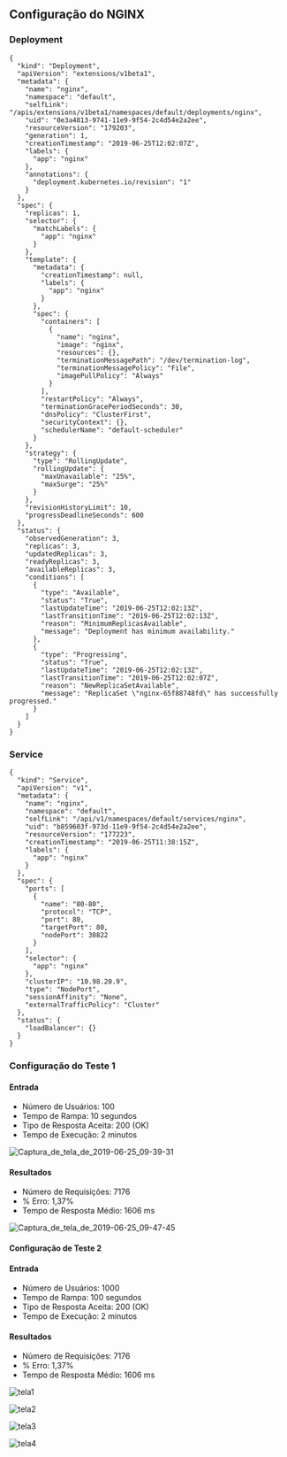 
## Configuração do NGINX

### Deployment
```
{
  "kind": "Deployment",
  "apiVersion": "extensions/v1beta1",
  "metadata": {
    "name": "nginx",
    "namespace": "default",
    "selfLink": "/apis/extensions/v1beta1/namespaces/default/deployments/nginx",
    "uid": "0e3a4813-9741-11e9-9f54-2c4d54e2a2ee",
    "resourceVersion": "179203",
    "generation": 1,
    "creationTimestamp": "2019-06-25T12:02:07Z",
    "labels": {
      "app": "nginx"
    },
    "annotations": {
      "deployment.kubernetes.io/revision": "1"
    }
  },
  "spec": {
    "replicas": 1,
    "selector": {
      "matchLabels": {
        "app": "nginx"
      }
    },
    "template": {
      "metadata": {
        "creationTimestamp": null,
        "labels": {
          "app": "nginx"
        }
      },
      "spec": {
        "containers": [
          {
            "name": "nginx",
            "image": "nginx",
            "resources": {},
            "terminationMessagePath": "/dev/termination-log",
            "terminationMessagePolicy": "File",
            "imagePullPolicy": "Always"
          }
        ],
        "restartPolicy": "Always",
        "terminationGracePeriodSeconds": 30,
        "dnsPolicy": "ClusterFirst",
        "securityContext": {},
        "schedulerName": "default-scheduler"
      }
    },
    "strategy": {
      "type": "RollingUpdate",
      "rollingUpdate": {
        "maxUnavailable": "25%",
        "maxSurge": "25%"
      }
    },
    "revisionHistoryLimit": 10,
    "progressDeadlineSeconds": 600
  },
  "status": {
    "observedGeneration": 3,
    "replicas": 3,
    "updatedReplicas": 3,
    "readyReplicas": 3,
    "availableReplicas": 3,
    "conditions": [
      {
        "type": "Available",
        "status": "True",
        "lastUpdateTime": "2019-06-25T12:02:13Z",
        "lastTransitionTime": "2019-06-25T12:02:13Z",
        "reason": "MinimumReplicasAvailable",
        "message": "Deployment has minimum availability."
      },
      {
        "type": "Progressing",
        "status": "True",
        "lastUpdateTime": "2019-06-25T12:02:13Z",
        "lastTransitionTime": "2019-06-25T12:02:07Z",
        "reason": "NewReplicaSetAvailable",
        "message": "ReplicaSet \"nginx-65f88748fd\" has successfully progressed."
      }
    ]
  }
}
```
### Service
```
{
  "kind": "Service",
  "apiVersion": "v1",
  "metadata": {
    "name": "nginx",
    "namespace": "default",
    "selfLink": "/api/v1/namespaces/default/services/nginx",
    "uid": "b859603f-973d-11e9-9f54-2c4d54e2a2ee",
    "resourceVersion": "177223",
    "creationTimestamp": "2019-06-25T11:38:15Z",
    "labels": {
      "app": "nginx"
    }
  },
  "spec": {
    "ports": [
      {
        "name": "80-80",
        "protocol": "TCP",
        "port": 80,
        "targetPort": 80,
        "nodePort": 30822
      }
    ],
    "selector": {
      "app": "nginx"
    },
    "clusterIP": "10.98.20.9",
    "type": "NodePort",
    "sessionAffinity": "None",
    "externalTrafficPolicy": "Cluster"
  },
  "status": {
    "loadBalancer": {}
  }
}

```

### Configuração do Teste 1

#### Entrada

* Número de Usuários: 100
* Tempo de Rampa: 10 segundos
* Tipo de Resposta Aceita: 200 (OK)
* Tempo de Execução: 2 minutos

![Captura_de_tela_de_2019-06-25_09-39-31](uploads/00fa8822559fb6bf9546f100e47754e3/Captura_de_tela_de_2019-06-25_09-39-31.png)


#### Resultados

* Número de Requisições: 7176
* % Erro: 1,37%
* Tempo de Resposta Médio: 1606 ms


![Captura_de_tela_de_2019-06-25_09-47-45](uploads/a14f853c2d53e7edd8dc2976d9a19865/Captura_de_tela_de_2019-06-25_09-47-45.png)


#### Configuração de Teste 2

#### Entrada

* Número de Usuários: 1000
* Tempo de Rampa: 100 segundos
* Tipo de Resposta Aceita: 200 (OK)
* Tempo de Execução: 2 minutos


#### Resultados

* Número de Requisições: 7176
* % Erro: 1,37%
* Tempo de Resposta Médio: 1606 ms


![tela1](uploads/cb3a2796e9c252acf2fcabb724a31c52/tela1.png)

![tela2](uploads/5b751c1e93eef28f8cde72e5ebe57e38/tela2.png)

![tela3](uploads/cf537468559bc5b3e6fe853563959ed4/tela3.png)

![tela4](uploads/5bdbfb9e0a7ecb2f88b15ceb6a1dc39d/tela4.png)
